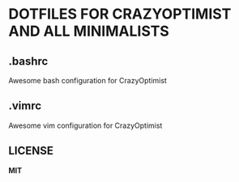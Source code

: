 # DOTFILES FOR CRAZYOPTIMIST AND ALL MINIMALISTS
## .bashrc
Awesome bash configuration for CrazyOptimist  
## .vimrc
Awesome vim configuration for CrazyOptimist  
## LICENSE
**MIT**
